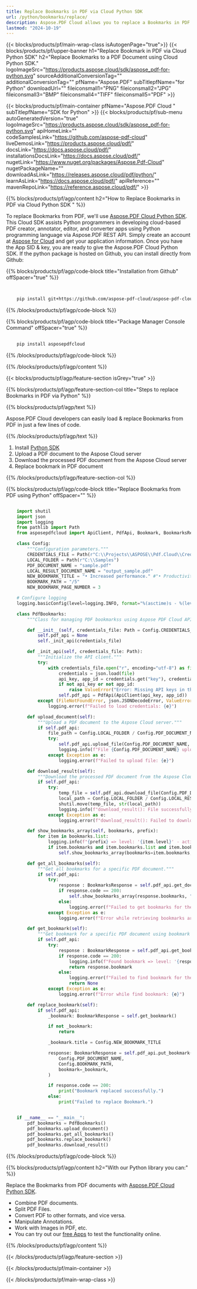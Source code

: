 ```yaml
---
title: Replace Bookmarks in PDF via Cloud Python SDK 
url: /python/bookmarks/replace/
description: Aspose.PDF Cloud allows you to replace a Bookmarks in PDF Document. Check the Python source code to replace a Bookmarks in PDF file.
lastmod: "2024-10-19"
---
```


{{< blocks/products/pf/main-wrap-class isAutogenPage="true">}}
{{< blocks/products/pf/upper-banner h1="Replace Bookmark in PDF via Cloud Python SDK" h2="Replace Bookmarks to a PDF Document using Cloud Python SDK." logoImageSrc="https://products.aspose.cloud/sdk/aspose_pdf-for-python.svg" sourceAdditionalConversionTag="" additionalConversionTag="" pfName="Aspose.PDF" subTitlepfName="for Python" downloadUrl="" fileiconsmall1="PNG" fileiconsmall2="JPG" fileiconsmall3="BMP" fileiconsmall4="TIFF" fileiconsmall5="PDF" >}}

{{< blocks/products/pf/main-container pfName="Aspose.PDF Cloud " subTitlepfName="SDK for Python" >}}
{{< blocks/products/pf/sub-menu autoGeneratedVersion="true" logoImageSrc="https://products.aspose.cloud/sdk/aspose_pdf-for-python.svg" apiHomeLink="" codeSamplesLink="https://github.com/aspose-pdf-cloud" liveDemosLink="https://products.aspose.cloud/pdf/" docsLink="https://docs.aspose.cloud/pdf/" installationsDocsLink="https://docs.aspose.cloud/pdf/" nugetLink="https://www.nuget.org/packages/Aspose.Pdf-Cloud" nugetPackageName="" downloadAsLink="https://releases.aspose.cloud/pdf/python/" learnAsLink="https://docs.aspose.cloud/pdf/" apiReference="" mavenRepoLink="https://reference.aspose.cloud/pdf/" >}}

{{% blocks/products/pf/agp/content h2="How to Replace Bookmarks in PDF via Cloud Python SDK " %}}

To replace Bookmarks from PDF, we'll use [Aspose.PDF Cloud Python SDK](https://products.aspose.cloud/pdf/python/). This Cloud SDK assists Python programmers in developing cloud-based PDF creator, annotator, editor, and converter apps using Python programming language via Aspose.PDF REST API. Simply create an account at [Aspose for Cloud](https://dashboard.aspose.cloud/#/apps) and get your application information. Once you have the App SID & key, you are ready to give the Aspose.PDF Cloud Python SDK. If the python package is hosted on Github, you can install directly from Github:

{{% blocks/products/pf/agp/code-block title="Installation from Github" offSpacer="true" %}}

```bash

     
    pip install git+https://github.com/aspose-pdf-cloud/aspose-pdf-cloud-python.git


```

{{% /blocks/products/pf/agp/code-block %}}

{{% blocks/products/pf/agp/code-block title="Package Manager Console Command" offSpacer="true" %}}

```bash
     
    pip install asposepdfcloud

```

{{% /blocks/products/pf/agp/code-block %}}

{{% /blocks/products/pf/agp/content %}}

{{< blocks/products/pf/agp/feature-section isGrey="true" >}}

{{% blocks/products/pf/agp/feature-section-col title="Steps to replace Bookmarks in PDF via Python" %}}

{{% blocks/products/pf/agp/text %}}

Aspose.PDF Cloud developers can easily load & replace Bookmarks from PDF in just a few lines of code.

{{% /blocks/products/pf/agp/text %}}

1. Install [Python SDK](https://pypi.org/project/asposepdfcloud/)
1. Upload a PDF document to the Aspose Cloud server
1. Download the processed PDF document from the Aspose Cloud server
1. Replace bookmark in PDF document

{{% /blocks/products/pf/agp/feature-section-col %}}

{{% blocks/products/pf/agp/code-block title="Replace Bookmarks from PDF using Python" offSpacer="" %}}

```python

    import shutil
    import json
    import logging
    from pathlib import Path
    from asposepdfcloud import ApiClient, PdfApi, Bookmark, BookmarksResponse, BookmarkResponse

    class Config:
        """Configuration parameters."""
        CREDENTIALS_FILE = Path(r"C:\\Projects\\ASPOSE\\Pdf.Cloud\\Credentials\\credentials.json")
        LOCAL_FOLDER = Path(r"C:\\Samples")
        PDF_DOCUMENT_NAME = "sample.pdf"
        LOCAL_RESULT_DOCUMENT_NAME = "output_sample.pdf"
        NEW_BOOKMARK_TITLE = "• Increased performance." #"• Productivity improvement"
        BOOKMARK_PATH = "/5"
        NEW_BOOKMARK_PAGE_NUMBER = 3

    # Configure logging
    logging.basicConfig(level=logging.INFO, format="%(asctime)s - %(levelname)s - %(message)s")

    class PdfBookmarks:
        """Class for managing PDF bookmarkss using Aspose PDF Cloud API."""

        def __init__(self, credentials_file: Path = Config.CREDENTIALS_FILE):
            self.pdf_api = None
            self._init_api(credentials_file)

        def _init_api(self, credentials_file: Path):
            """Initialize the API client."""
            try:
                with credentials_file.open("r", encoding="utf-8") as file:
                    credentials = json.load(file)
                    api_key, app_id = credentials.get("key"), credentials.get("id")
                    if not api_key or not app_id:
                        raise ValueError("Error: Missing API keys in the credentials file.")
                    self.pdf_api = PdfApi(ApiClient(api_key, app_id))
            except (FileNotFoundError, json.JSONDecodeError, ValueError) as e:
                logging.error(f"Failed to load credentials: {e}")

        def upload_document(self):
            """Upload a PDF document to the Aspose Cloud server."""
            if self.pdf_api:
                file_path = Config.LOCAL_FOLDER / Config.PDF_DOCUMENT_NAME
                try:
                    self.pdf_api.upload_file(Config.PDF_DOCUMENT_NAME, str(file_path))
                    logging.info(f"File {Config.PDF_DOCUMENT_NAME} uploaded successfully.")
                except Exception as e:
                    logging.error(f"Failed to upload file: {e}")

        def download_result(self):
            """Download the processed PDF document from the Aspose Cloud server."""
            if self.pdf_api:
                try:
                    temp_file = self.pdf_api.download_file(Config.PDF_DOCUMENT_NAME)
                    local_path = Config.LOCAL_FOLDER / Config.LOCAL_RESULT_DOCUMENT_NAME
                    shutil.move(temp_file, str(local_path))
                    logging.info(f"download_result(): File successfully downloaded: {local_path}")
                except Exception as e:
                    logging.error(f"download_result(): Failed to download file: {e}")

        def show_bookmarks_array(self, bookmarks, prefix):
            for item in bookmarks.list:
                logging.info(f"{prefix} => level: '{item.level}' - action: '{item.action}' - title: '{item.title}'")
                if item.bookmarks and item.bookmarks.list and item.bookmarks.list.length > 0:
                    self.show_bookmarks_array(bookmarks=item.bookmarks, prefix=prefix)

        def get_all_bookmarks(self):
            """Get all bookmarks for a specific PDF document."""    
            if self.pdf_api:
                try:
                    response : BookmarksResponse = self.pdf_api.get_document_bookmarks( Config.PDF_DOCUMENT_NAME)
                    if response.code == 200:
                        self.show_bookmarks_array(response.bookmarks, "All")
                    else:
                        logging.error(f"Failed to get bookmarks for the document. Response code: {response.code}")
                except Exception as e:
                    logging.error(f"Error while retrieving bookmarks array: {e}")

        def get_bookmark(self):
            """Get bookmark for a specific PDF document using bookmark path."""    
            if self.pdf_api:
                try:
                    response : BookmarkResponse = self.pdf_api.get_bookmark( Config.PDF_DOCUMENT_NAME, Config.BOOKMARK_PATH)
                    if response.code == 200:
                        logging.info(f"Found bookmark => level: '{response.bookmark.level}' - action: '{response.bookmark.action}' - title: '{response.bookmark.title}'")
                        return response.bookmark
                    else:
                        logging.error(f"Failed to find bookmark for the document. Response code: {response.code}")
                        return None
                except Exception as e:
                    logging.error(f"Error while find bookmark: {e}")

        def replace_bookmark(self):
            if self.pdf_api:
                _bookmark: BookmarkResponse = self.get_bookmark()

                if not _bookmark:
                    return

                _bookmark.title = Config.NEW_BOOKMARK_TITLE

                response: BookmarkResponse = self.pdf_api.put_bookmark(
                    Config.PDF_DOCUMENT_NAME,
                    Config.BOOKMARK_PATH,
                    bookmark=_bookmark,
                )

                if response.code == 200:
                    print("Bookmark replaced successfully.")
                else:
                    print("Failed to replace Bookmark.")


    if __name__ == "__main__":
        pdf_bookmarks = PdfBookmarks()
        pdf_bookmarks.upload_document()
        pdf_bookmarks.get_all_bookmarks()
        pdf_bookmarks.replace_bookmark()
        pdf_bookmarks.download_result()
```

{{% /blocks/products/pf/agp/code-block %}}

{{% blocks/products/pf/agp/content h2="With our Python library you can:" %}}

Replace the Bookmarks from PDF documents with [Aspose.PDF Cloud Python SDK](https://products.aspose.cloud/pdf/python/).

+ Combine PDF documents.
+ Split PDF Files.
+ Convert PDF to other formats, and vice versa.
+ Manipulate Annotations.
+ Work with Images in PDF, etc.
+ You can try out our [free Apps](https://products.aspose.app/pdf/family/) to test the functionality online.

{{% /blocks/products/pf/agp/content %}}

{{< /blocks/products/pf/agp/feature-section >}}

{{< /blocks/products/pf/main-container >}}

{{< /blocks/products/pf/main-wrap-class >}}